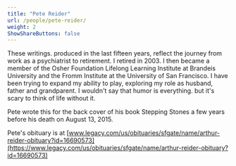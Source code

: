 ```yaml
---
title: "Pete Reider"
url: /people/pete-reider/
weight: 2
ShowShareButtons: false
---
```


These writings. produced in the last fifteen years, reflect the journey from work as a psychiatrist to retirement. I retired in 2003. I then became a member of the Osher Foundation Lifelong Learning Institute at Brandeis University and the Fromm Institute at the University of San Francisco. I have been trying to expand my ability to play, exploring my role as husband, father and grandparent. I wouldn't say that humor is everything. but it's scary to think of life without it.

Pete wrote this for the back cover of his book Stepping Stones a few years before his death on August 13, 2015.



Pete's obituary is at [www.legacy.com/us/obituaries/sfgate/name/arthur-reider-obituary?id=16690573](https://www.legacy.com/us/obituaries/sfgate/name/arthur-reider-obituary?id=16690573)